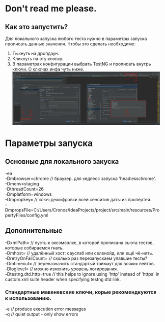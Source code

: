 # Don't read me please.
## Как это запустить?

Для локального запуска любого теста нужно в параметры запуска прописать данные значения.
Чтобы это сделать необходимо:
1. Тыкнуть на дропдаун.
2. Кликнуть на эту кнопку.
3. В параметрах конфигурации выбрать TestNG и прописать внутрь ключи. О ключах инфа чуть ниже. 
![Куда тыкать](https://github.com/papinhacker/zabelin-portfolio/blob/master/src/main/resources/kuda_tickat.png)

# Параметры запуска
## Основные для локального закуска
-ea \
-Dmbrowser=chrome // браузер. для хедлесс запуска 'headlesschrome'. \
-Dmenv=staging \
-DthreadCount=26 \
-Dmplatform=windows \
-Dmpropkey= // ключ дешифровки всей сенситив даты из пропертей. \
-DmpropsFile=C:/Users/Cronos/IdeaProjects/project/src/main/resources/PropertyFiles/config.yml
## Дополнительные
-DxmlPath= // пусть к эксэмээлке, в которой прописана сьюта тестов, которые собираемся гнать. \
-Dmhost= // удалённый хост: сауслаб или селенойд, или ещё чё-нить. \
-DretryOnFailCount= // сколько раз перезапускаем упавшие тесты? \
-Dmtimeout= // переназначить стандартый таймаут для всяких вейтов. \
-Dloglevel= // можно изменить уровень логирования. \
-Dtestng.dtd.http=true // this helps to ignore using 'http' instead of 'https' in custom.xml suite header when specifying testng dtd link.

### Стандартные мавеневские ключи, корые рекомендкуются к использованию.
-e // produce execution error messages \
-q // quiet output - only show errors